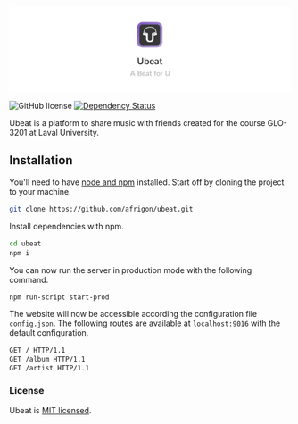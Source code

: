 ![](https://raw.githubusercontent.com/afrigon/ubeat/master/static/img/banner.jpg)

![GitHub license](https://img.shields.io/badge/license-MIT-blue.svg)
[![Dependency Status](https://david-dm.org/afrigon/ubeat/status.svg)](https://david-dm.org/afrigon/ubeat)

Ubeat is a platform to share music with friends created for the course GLO-3201 at Laval University.

## Installation

You'll need to have [node and npm](https://nodejs.org/en/download/) installed. Start off by cloning the project to your machine.

```sh
git clone https://github.com/afrigon/ubeat.git
```

Install dependencies with npm.

```sh
cd ubeat
npm i
```

You can now run the server in production mode with the following command.

```sh
npm run-script start-prod
```

The website will now be accessible according the configuration file ```config.json```. The following routes are available at ```localhost:9016``` with the default configuration.

```
GET / HTTP/1.1
GET /album HTTP/1.1
GET /artist HTTP/1.1
```

### License

Ubeat is [MIT licensed](./LICENSE).